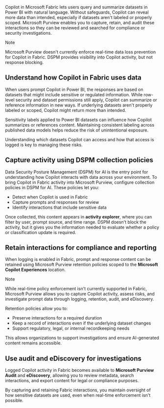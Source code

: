 Copilot in Microsoft Fabric lets users query and summarize datasets in Power BI with natural language. Without safeguards, Copilot can reveal more data than intended, especially if datasets aren't labeled or properly scoped. Microsoft Purview enables you to capture, retain, and audit these interactions so they can be reviewed and searched for compliance or security investigations.

> [!NOTE]
> Microsoft Purview doesn't currently enforce real-time data loss prevention for Copilot in Fabric. DSPM provides visibility into Copilot activity, but not response blocking.

## Understand how Copilot in Fabric uses data

When users prompt Copilot in Power BI, the responses are based on datasets that might include sensitive or regulated information. While row-level security and dataset permissions still apply, Copilot can summarize or reference information in new ways. If underlying datasets aren't properly labeled or scoped, Copilot might return more than intended.

Sensitivity labels applied to Power BI datasets can influence how Copilot summarizes or references content. Maintaining consistent labeling across published data models helps reduce the risk of unintentional exposure.

Understanding which datasets Copilot can access and how that access is logged is key to managing these risks.

## Capture activity using DSPM collection policies

Data Security Posture Management (DSPM) for AI is the entry point for understanding how Copilot interacts with data across your environment. To bring Copilot in Fabric activity into Microsoft Purview, configure collection policies in DSPM for AI. These policies let you:

- Detect when Copilot is used in Fabric
- Capture prompts and responses for review
- Identify interactions that include sensitive data

Once collected, this content appears in **activity explorer**, where you can filter by user, prompt source, and time range. DSPM doesn't block the activity, but it gives you the information needed to evaluate whether a policy or classification update is required.

## Retain interactions for compliance and reporting

When logging is enabled in Fabric, prompt and response content can be retained using Microsoft Purview retention policies scoped to the **Microsoft Copilot Experiences** location.

> [!NOTE]
> While real-time policy enforcement isn't currently supported in Fabric, Microsoft Purview allows you to capture Copilot activity, assess risks, and investigate prompt data through logging, retention, audit, and eDiscovery.

Retention policies allow you to:

- Preserve interactions for a required duration
- Keep a record of interactions even if the underlying dataset changes
- Support regulatory, legal, or internal recordkeeping needs

This allows organizations to support investigations and ensure AI-generated content remains accessible.

## Use audit and eDiscovery for investigations

Logged Copilot activity in Fabric becomes available to **Microsoft Purview Audit** and **eDiscovery**, allowing you to review metadata, search interactions, and export content for legal or compliance purposes.

By capturing and retaining Fabric interactions, you maintain oversight of how sensitive datasets are used, even when real-time enforcement isn't possible.
